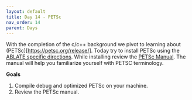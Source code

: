 ```yaml
---
layout: default
title: Day 14 - PETSc
nav_order: 14
parent: Days
---
```


With the completion of the c/c++ background we pivot to learning about (PETSc)[https://petsc.org/release/].  Today try to install PETSc using the [ABLATE specific directions](https://ablate.dev/content/development/InstallingDependencies.html#install-petsc).  While installing review the [PETSc Manual](https://petsc.org/release/docs/manual/).  The manual will help you familiarize yourself with PETSC terminology.  

**Goals**
1. Compile debug and optimized PETSc on your machine.
2. Review the PETSc manual.